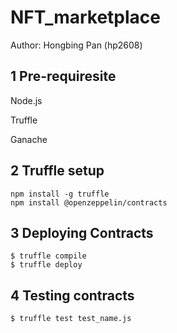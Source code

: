 # NFT_marketplace
Author: Hongbing Pan (hp2608)
## 1 Pre-requiresite
Node.js

Truffle

Ganache


## 2 Truffle setup
```
npm install -g truffle
npm install @openzeppelin/contracts
```

## 3 Deploying Contracts
```
$ truffle compile
$ truffle deploy
```

## 4 Testing contracts
```
$ truffle test test_name.js
```
